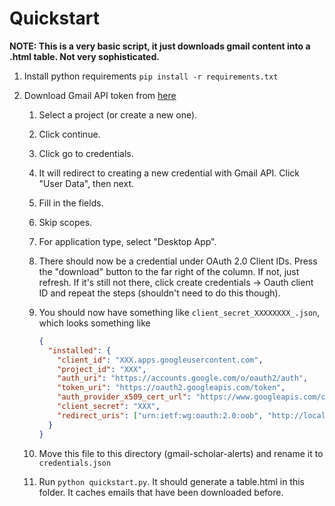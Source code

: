 # Quickstart

**NOTE: This is a very basic script, it just downloads gmail content into a .html table. Not very sophisticated.**

1. Install python requirements `pip install -r requirements.txt`
2. Download Gmail API token from [here](https://console.developers.google.com/start/api?id=gmail)

   1. Select a project (or create a new one).
   2. Click continue.
   3. Click go to credentials.
   4. It will redirect to creating a new credential with Gmail API. Click "User Data", then next.
   5. Fill in the fields.
   6. Skip scopes.
   7. For application type, select "Desktop App".
   8. There should now be a credential under OAuth 2.0 Client IDs. Press the "download" button to the far right of the column. If not, just refresh. If it's still not there, click create credentials -> Oauth client ID and repeat the steps (shouldn't need to do this though).
   9. You should now have something like `client_secret_XXXXXXXX_.json`, which looks something like

      ```json
      {
        "installed": {
          "client_id": "XXX.apps.googleusercontent.com",
          "project_id": "XXX",
          "auth_uri": "https://accounts.google.com/o/oauth2/auth",
          "token_uri": "https://oauth2.googleapis.com/token",
          "auth_provider_x509_cert_url": "https://www.googleapis.com/oauth2/v1/certs",
          "client_secret": "XXX",
          "redirect_uris": ["urn:ietf:wg:oauth:2.0:oob", "http://localhost"]
        }
      }
      ```

   10. Move this file to this directory (gmail-scholar-alerts) and rename it to `credentials.json`
   11. Run `python quickstart.py`. It should generate a table.html in this folder. It caches emails that have been downloaded before.

